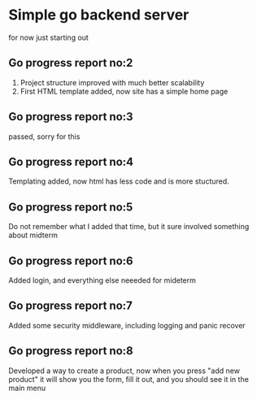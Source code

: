 # Simple go backend server

for now just starting out

## Go progress report no:2

1) Project structure improved with much better scalability
2) First HTML template added, now site has a simple home page

## Go progress report no:3

passed, sorry for this

## Go progress report no:4

Templating added, now html has less code and is more stuctured.

## Go progress report no:5

Do not remember what I added that time, but it sure involved something about midterm

## Go progress report no:6

Added login, and everything else neeeded for mideterm

## Go progress report no:7

Added some security middleware, including logging and panic recover

## Go progress report no:8

Developed a way to create a product, now when you press "add new product"
it will show you the form, fill it out, and you should see it in the main menu
